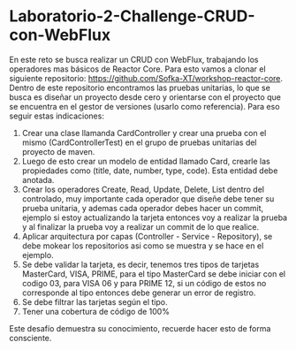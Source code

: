 # Laboratorio-2-Challenge-CRUD-con-WebFlux
En este reto se busca realizar un CRUD con WebFlux, trabajando los operadores mas básicos de Reactor Core. Para esto vamos a clonar el siguiente repositorio: https://github.com/Sofka-XT/workshop-reactor-core. Dentro de este repositorio encontramos las pruebas unitarias, lo que se busca es diseñar un proyecto desde cero y orientarse con el proyecto que se encuentra en el gestor de versiones (usarlo como referencia). Para eso seguir estas indicaciones:

1. Crear una clase llamanda CardController y crear una prueba con el mismo (CardControllerTest) en el grupo de pruebas unitarias del proyecto de maven.
2. Luego de esto crear un modelo de entidad llamado Card, crearle las propiedades como (title, date, number, type, code). Esta entidad debe anotada.
3. Crear los operadores Create, Read, Update, Delete, List  dentro del controlado, muy importante cada operador que diseñe debe tener su prueba unitaria, y ademas cada operador debes hacer un commit, ejemplo si estoy actualizando la tarjeta entonces voy a realizar la prueba y al finalizar la prueba voy a realizar un commit de lo que realice.
4. Aplicar arquitectura por capas (Controller - Service - Repository), se debe mokear los repositorios asi como se muestra y se hace en el ejemplo.
5. Se debe validar la tarjeta, es decir, tenemos tres tipos de tarjetas MasterCard, VISA, PRIME, para el tipo MasterCard se debe iniciar con el codigo 03, para VISA 06 y para PRIME 12, si un código de estos no corresponde al tipo entonces debe generar un error de registro.
6. Se debe filtrar las tarjetas según el tipo.
7. Tener una cobertura de código de 100%


Este desafío demuestra su conocimiento, recuerde hacer esto de forma consciente.